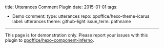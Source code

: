 title: Utterances Comment Plugin
date: 2015-01-01
tags:
- Demo
comment:
    type: utterances
    repo: ppoffice/hexo-theme-icarus
    label: utterances
    theme: github-light
    issue_term: pathname
---

<article class="message message-immersive is-warning">
<div class="message-body">
<i class="fas fa-exclamation-triangle mr-2"></i>This page is for demonstration only.
Please report your issues with this plugin to 
<a href="https://github.com/ppoffice/hexo-component-inferno">ppoffice/hexo-component-inferno</a>.
</div>
</article>
